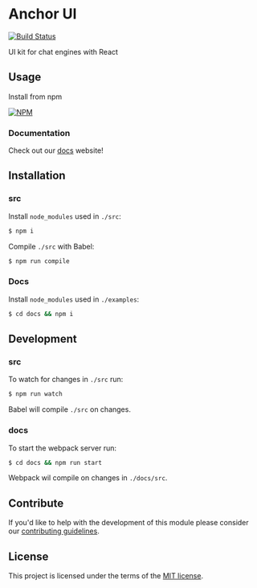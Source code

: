# Anchor UI

[![Build Status](https://travis-ci.org/anchorchat/anchor-ui.svg?branch=master)](https://travis-ci.org/anchorchat/anchor-ui)

UI kit for chat engines with React

## Usage

Install from npm

[![NPM](https://nodei.co/npm/anchor-ui.png)](https://nodei.co/npm/anchor-ui/)

### Documentation

Check out our [docs](https://anchorchat.github.io/anchor-ui/#/) website!

## Installation

### src

Install `node_modules` used in `./src`:

```bash
$ npm i
```

Compile `./src` with Babel:

```bash
$ npm run compile
```

### Docs

Install `node_modules` used in `./examples`:

```bash
$ cd docs && npm i
```

## Development

### src

To watch for changes in `./src` run:

```bash
$ npm run watch
```

Babel will compile `./src` on changes.

### docs

To start the webpack server run:

```bash
$ cd docs && npm run start
```

Webpack wil compile on changes in `./docs/src`.

## Contribute

If you'd like to help with the development of this module please consider our [contributing guidelines](https://github.com/anchorchat/anchor-ui/blob/master/CONTRIBUTING.md).

## License

This project is licensed under the terms of the [MIT license](https://github.com/anchorchat/anchor-ui/blob/master/LICENSE).
